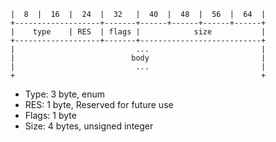
```
|  8  |  16  |  24  |  32   |  40  |  48  |  56  |  64  |
+-------------------+-------+------+------+------+------+
|    type    | RES  | flags |            size           |
+-------------------+-------+---------------------------+
|                           ...                         |
|                          body                         |
|                           ...                         |
+                                                       +
```

- Type: 3 byte, enum
- RES: 1 byte, Reserved for future use
- Flags: 1 byte
- Size: 4 bytes, unsigned integer
